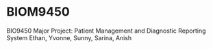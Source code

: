 # BIOM9450
BIO9450 Major Project: Patient Management and Diagnostic Reporting System Ethan, Yvonne, Sunny, Sarina, Anish
